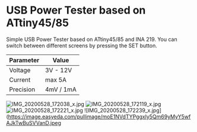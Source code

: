 # USB Power Tester based on ATtiny45/85
Simple USB Power Tester based on ATtiny45/85 and INA 219. You can switch between different screens by pressing the SET button.

|Parameter|Value|
|-|-|
|Voltage|3V - 12V|
|Current|max 5A|
|Precision|4mV / 1mA|

![IMG_20200528_172038_x.jpg](https://image.easyeda.com/pullimage/4j7P3MET7HhN669FMKdTfiZ1XwqVarHYLU3UOEZv.jpeg)
![IMG_20200528_172119_x.jpg](https://image.easyeda.com/pullimage/LORMqUaLmmN483w0B8SMBrNtKXEOCVjlLunBzuNg.jpeg)
![IMG_20200528_172221_x.jpg](https://image.easyeda.com/pullimage/dZ775PpXM0R2nRWyUrkCIs53FVuBVIK6hRWURprz.jpeg)
![IMG_20200528_172239_x.jpg](https://image.easyeda.com/pullimage/moE1NVdTYPggxly5Qm69yMyY5wfAJkTwBuSVVanD.jpeg
